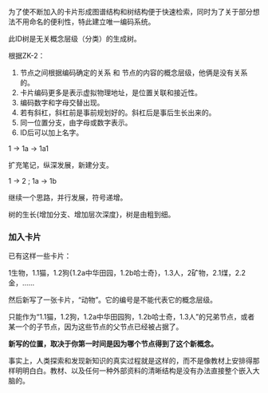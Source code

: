 为了使不断加入的卡片形成图谱结构和树结构便于快速检索，同时为了关于部分想法不用命名的便利性，特此建立唯一编码系统。

此ID树是无关概念层级（分类）的生成树。

根据ZK-2：

1. 节点之间根据编码确定的关系 和 节点的内容的概念层级，他俩是没有关系的。
2. 卡片编码更多是表示虚拟物理地址，是位置关联和接近性。
3. 编码数字和字母交替出现。
4. 若有斜杠，斜杠前是事前规划好的。斜杠后是事后生长出来的。
5. 同一位置分支，由字母或数字表示。
6. ID后可以加上名字。

1 -> 1a -> 1a1

扩充笔记，纵深发展，新建分支。

1 -> 2 ; 1a -> 1b

继续一个思路，并行发展，符号递增。

树的生长{增加分支、增加层次深度}，树是由粗到细。

### 加入卡片

已有这样一些卡片：

1生物，1.1猫，1.2狗{1.2a中华田园，1.2b哈士奇}，1.3人，2矿物，2.1煤，2.2金，……

然后新写了一张卡片，“动物”。它的编号是不能代表它的概念层级。

只能作为“1.1猫，1.2狗，1.2a中华田园狗，1.2b哈士奇，1.3人”的兄弟节点，或者某一个的子节点，因为这些节点的父节点已经被占据了。

**新写的位置，取决于你第一时间是因为哪个节点得到了这个新概念。**

事实上，人类探索和发现新知识的真实过程就是这样的，而不是像教材上安排得那样明明白白。教材、以及任何一种外部资料的清晰结构是没有办法直接整个嵌入大脑的。